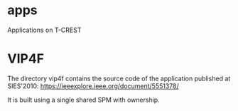 # apps
Applications on T-CREST

# VIP4F

The directory vip4f contains the source code of the application
published at SIES'2010: https://ieeexplore.ieee.org/document/5551378/

It is built using a single shared SPM with ownership.
